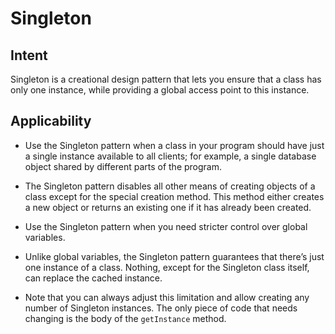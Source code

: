 # Singleton

## Intent
Singleton is a creational design pattern that lets you ensure that a class has only one instance, while providing a global access point to this instance.

## Applicability
- Use the Singleton pattern when a class in your program should have just a single instance available to all clients; for example, a single database object shared by different parts of the program.

- The Singleton pattern disables all other means of creating objects of a class except for the special creation method. This method either creates a new object or returns an existing one if it has already been created.

- Use the Singleton pattern when you need stricter control over global variables.

- Unlike global variables, the Singleton pattern guarantees that there’s just one instance of a class. Nothing, except for the Singleton class itself, can replace the cached instance.

- Note that you can always adjust this limitation and allow creating any number of Singleton instances. The only piece of code that needs changing is the body of the `getInstance` method.